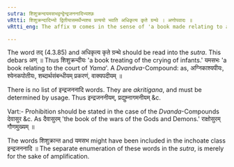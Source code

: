 ```yaml
---
sutra: शिशुक्रन्दयमसभद्वन्द्वेन्द्रजननादिभ्यश्छः
vRtti: शिशुक्रन्दादिभ्यो द्वितीयासमर्थेभ्यश्च प्रत्ययो भवति अधिकृत्य कृते ग्रन्थे । अणोपवादः ॥
vRtti_eng: The affix छ comes in the sense of 'a book made relating to a subject', after the following words in the 2nd case in construction, viz '_sisukranda_,' '_yamasabha_,' the _Dvandva_-compounds, and the words '_indra_-_janana_' &c.

---
```

The word तद् (4.3.85) and अधिकृत्य कृते ग्रन्थे should be read into the _sutra_. This debars अण् ॥ Thus शिशुक्रन्दीयः 'a book treating of the crying of infants.' यमसभः 'a book relating to the court of _Yama_'. A _Dvandva_-Compound: as, अग्निकाश्यपीयः, श्येनकपोतीयः, शब्दार्थसंबन्धीयम् प्रकरणं, वाक्यपदीयम् ॥

There is no list of इन्द्रजननादि words. They are _akritigana_, and must be determined by usage. Thus इन्द्रजननीयम्, प्रद्युम्नागमनीयम् &c.

Vart:- Prohibition should be stated in the case of the _Dvanda_-Compounds देवासुर &c. As दैवासुरम् 'the book of the wars of the Gods and Demons.' राक्षोसुरम् गौणमुख्यम् ॥  

The words शिशुक्रान्त and यमसभ might have been included in the inchoate class इन्द्रजननादि ॥ The separate enumeration of these words in the _sutra_, is merely for the sake of amplification.